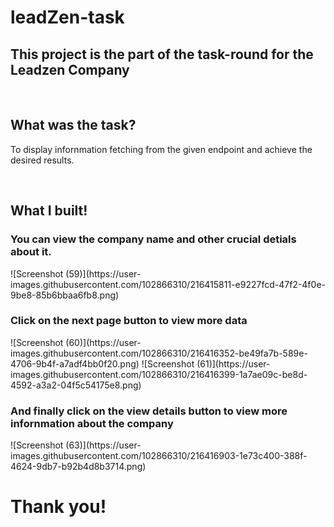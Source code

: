 # leadZen-task
<h2>This project is the part of the task-round for the Leadzen Company</h2>
<br>
<h2>What was the task?</h2>
<p>To display infornmation fetching from the given endpoint and achieve the desired results.<p>
<br>
<h2>What I built!</h2>
<b3>
<h3>You can view the company name and other crucial detials about it.</h3>
![Screenshot (59)](https://user-images.githubusercontent.com/102866310/216415811-e9227fcd-47f2-4f0e-9be8-85b6bbaa6fb8.png)
<br>
<h3>Click on the next page button to view more data</h3>
![Screenshot (60)](https://user-images.githubusercontent.com/102866310/216416352-be49fa7b-589e-4706-9b4f-a7adf4bb0f20.png)
![Screenshot (61)](https://user-images.githubusercontent.com/102866310/216416399-1a7ae09c-be8d-4592-a3a2-04f5c54175e8.png)
<br>
<h3>And finally click on the view details button to view more infornmation about the company</h3>
![Screenshot (63)](https://user-images.githubusercontent.com/102866310/216416903-1e73c400-388f-4624-9db7-b92b4d8b3714.png)
<br>
<h1>Thank you!</h1>
